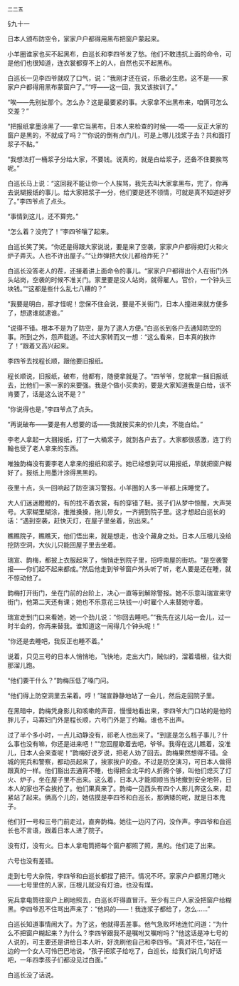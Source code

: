     二二五 

   §九十一

   日本人颁布防空令，家家户户都得用黑布把窗户蒙起来。

   小羊圈谁家也买不起黑布，白巡长和李四爷发了愁。他们不敢违抗上面的命令，可是他们也很知道，连衣裳都穿不上的人，自然也买不起黑布。

   白巡长一见李四爷就叹了口气，说：“我刚才还在说，乐极必生悲。这不是——家家户户都得用黑布蒙窗户了。”“哼——这一回，我又该挨训了。”

   “唉——先别扯那个。怎么办？这是最要紧的事。大家拿不出黑布来，咱俩可怎么交差？”

   “把报纸拿墨涂黑了——拿它当黑布。日本人来检查的时候——唔——反正大家的窗户是黑的，不就成了吗？”“你说的倒有点门儿，可是上哪儿找浆子去？共和面打浆子不黏。”

   “我想法打一桶浆子分给大家，不要钱。说真的，就是白给浆子，还备不住要挨骂呢。”

   白巡长马上说：“这回我不能让你一个人挨骂，我先去叫大家拿黑布，完了，你再去说糊报纸的事儿。给大家把浆子一分，他们要是还不领情，可就是真不知道好歹了。”李四爷点了点头。

   “事情到这儿，还不算完。”

   “怎么着？没完了！”李四爷嚷了起来。

   白巡长笑了笑。“你还是得跟大家说说，要是来了空袭，家家户户都得把灯火和火炉子弄灭。人也不许出屋子。”“让炸弹把大伙儿都给炸死？”

   白巡长没答老人的茬，还接着讲上面命令的事儿。“家家户户都得出个人在街门外头站岗，空袭的时候不准关门。家里要是没人站岗，就得雇人。官价，一个钟头三块钱。”“这都是些什么乱七八糟的？”

   “我要是明白，那才怪呢！您保不住会说，要是不关街门，日本人撞进来就方便多了，想逮谁就逮谁。”

   “说得不错。根本不是为了防空，是为了逮人方便。”白巡长到各户去通知防空的事。所到之外，怨声载道。不过大家转而又一想：“这么看来，日本真的挨炸了！”跟着又高兴起来。

   李四爷去找程长顺，跟他要旧报纸。

   程长顺说，旧报纸，破布，他都有，随便拿就是了。“四爷爷，您就拿一捆旧报纸去，比他们一家一家的来要强。我是个做小买卖的，要是大家知道我是白给，该不肯要了，话是这么说不是？”

   “你说得也是，”李四爷点了点头。

   “再说破布——要是有人想要的话——我就按买来的价儿卖，不能白给。”

   李老人拿起一大捆报纸，打了一大桶浆子，就到各户去了。大家都很感激，连丁约翰也受了老人拿来的东西。

   唯独韵梅没有要李老人拿来的报纸和浆子。她已经想到可以用报纸，早就把窗户糊好了。报纸上用墨汁涂得黑黑的。

   夜里十点，头一回响起了防空演习警报。小羊圈的人多一半都上床睡觉了。

   大人们迷迷瞪瞪的，有的找不着衣裳，有的穿错了鞋。孩子们从梦中惊醒，大声哭号。大家糊里糊涂，推推搡搡，拖儿带女，一齐拥到院子里。这才想起白巡长的话：“遇到空袭，赶快灭灯，在屋子里坐着，别出来。”

   瞧瞧院子，瞧瞧天，他们悟出来，就是想走，也没个藏身之处。日本人压根儿没给挖防空洞，大伙儿只能回屋子里去坐着。

   瑞宣、韵梅，都披上衣服起来了，悄悄走到院子里，招呼南屋的街坊。“是空袭警报——你们起不起来都成。”然后他走到爷爷窗户外头听了听，老人要是还在睡，就不惊动他了。

   韵梅打开街门，坐在门前的台阶上，决心一直等到解除警报。她不乐意叫瑞宣来守街门，他第二天还有课；她也不乐意花三块钱一小时雇个人来替她守着。

   瑞宣走到门口来看她，她一个劲儿说：“你回去睡吧。”“我先在这儿站一会儿，过一时半会的，你再来替我。谁知道这一闹得几个钟头呢！”

   “你还是去睡吧，我反正也睡不着。”

   说着，只见三号的日本人悄悄地，飞快地，走出大门，贼似的，溜着墙根，往大街那溜儿跑。

   “他们要干什么？”韵梅压低了嗓门问。

   “他们得上防空洞里去呆着。哼！”瑞宣静静地站了一会儿，然后走回院子里。

   在黑暗中，韵梅凭身影儿和咳嗽的声音，慢慢地看出来，李四爷大门口站的是他的胖儿子，马寡妇门外是程长顺，六号门外是丁约翰。谁也不出声。

   过了半个多小时，一点儿动静没有，祁老人也出来了。“到底是怎么档子事儿？什么事也没有嘛，你还是进来吧！”“您回屋歇着去吧，爷爷。我得在这儿瞧着，没准儿，日本人会来查呢！”韵梅好说歹说，把老人劝了回去。韵梅果然想得不错。全城的宪兵和警察，都动员起来了，挨家挨户的查。不过是防空演习，可日本人做得跟真的一样。他们豁出去通宵不睡，也得把全北平的人折腾个够，叫他们熄灭了灯火、炉子，坐在屋子里不出来。这么着，日本人才能顺顺当当地撤到安全地带，日本人的家也不会挨抢了。他们果真来了。韵梅一见西头有四个人影儿奔这么来，赶紧站了起来。俩高个儿的，她估摸是李四爷和白巡长，那俩矮的呢，就是日本鬼子。

   他们打一号和三号门前走过，直奔韵梅。她往一边闪了闪，没作声。李四爷和白巡长也不言语，跟着日本人进了院子。

   没有灯，没有火。日本人拿电筒把每个窗户都照了照，黑的。他们走了出来。

   六号也没有差错。

   走到七号大杂院，李四爷和白巡长都捏了把汗。情况不坏。家家户户都黑灯瞎火——七号里住的人家，压根儿就没有灯油，也没有煤。

   宪兵拿电筒往窗户上刷地照去，白巡长吓得直冒汗。至少有三户人家没把窗户给糊黑。李四爷忍不住骂出声来了：“他妈的——！我连浆子都给了，怎么……”

   白巡长知道事情闹大了。为了这，他就得丢差事。他气急败坏地连忙问道：“为什么不把窗户糊起来？为什么？李四爷跟我不是嘱咐又嘱咐吗？”他这话是冲七号的人说的，可主要还是讲给日本人听，好洗刷他自己和李四爷。“真对不住，”站在一边的一个女人可怜巴巴地说，“孩子把浆子给吃了，白巡长，给我们说几句好话吧，一年四季孩子们都没见过白面。”

   白巡长没了话说。

